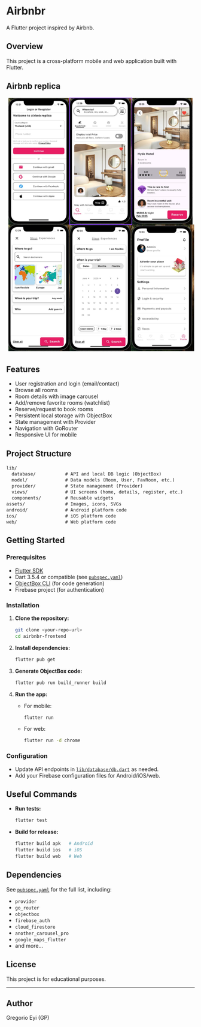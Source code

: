 # Airbnbr

A Flutter project inspired by Airbnb.

## Overview

This project is a cross-platform mobile and web application built with Flutter. 
## Airbnb replica
![Home page](./screenshots/airbnb.jpeg)

## Features

- User registration and login (email/contact)
- Browse all rooms
- Room details with image carousel
- Add/remove favorite rooms (watchlist)
- Reserve/request to book rooms
- Persistent local storage with ObjectBox
- State management with Provider
- Navigation with GoRouter
- Responsive UI for mobile

## Project Structure

```
lib/
  database/           # API and local DB logic (ObjectBox)
  model/              # Data models (Room, User, FavRoom, etc.)
  provider/           # State management (Provider)
  views/              # UI screens (home, details, register, etc.)
  components/         # Reusable widgets
assets/               # Images, icons, SVGs
android/              # Android platform code
ios/                  # iOS platform code
web/                  # Web platform code
```

## Getting Started

### Prerequisites

- [Flutter SDK](https://flutter.dev/docs/get-started/install)
- Dart 3.5.4 or compatible (see [`pubspec.yaml`](pubspec.yaml))
- [ObjectBox CLI](https://docs.objectbox.io/getting-started-flutter) (for code generation)
- Firebase project (for authentication)

### Installation

1. **Clone the repository:**
   ```sh
   git clone <your-repo-url>
   cd airbnbr-frontend
   ```

2. **Install dependencies:**
   ```sh
   flutter pub get
   ```

3. **Generate ObjectBox code:**
   ```sh
   flutter pub run build_runner build
   ```

4. **Run the app:**
   - For mobile:
     ```sh
     flutter run
     ```
   - For web:
     ```sh
     flutter run -d chrome
     ```

### Configuration

- Update API endpoints in [`lib/database/db.dart`](lib/database/db.dart) as needed.
- Add your Firebase configuration files for Android/iOS/web.

## Useful Commands

- **Run tests:**
  ```sh
  flutter test
  ```
- **Build for release:**
  ```sh
  flutter build apk   # Android
  flutter build ios   # iOS
  flutter build web   # Web
  ```

## Dependencies

See [`pubspec.yaml`](pubspec.yaml) for the full list, including:
- `provider`
- `go_router`
- `objectbox`
- `firebase_auth`
- `cloud_firestore`
- `another_carousel_pro`
- `google_maps_flutter`
- and more...

## License

This project is for educational purposes.

---
## Author

Gregorio Eyi (GP) 
